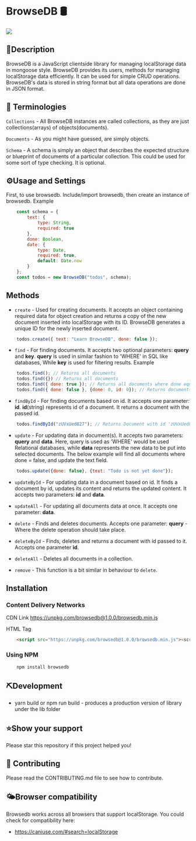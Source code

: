 # BrowseDB 🛢️

![](https://raw.githubusercontent.com/SpiffGreen/browsedb/main/public/screenshot.PNG)

## 🔗Description
BrowseDB is a JavaScript clientside library for managing localStorage data in mongoose style. BrowseDB provides its users, methods for managing localStorage data efficiently. It can be used for simple CRUD operations. BrowseDB's data is stored in string format but all data operations are done in JSON format.

## 📕 Terminologies
`Collections` - All BrowseDB instances are called collections, as they are just collections(arrays) of objects(documents).

`Documents` - As you might have guessed, are simply objects.

`Schema` - A schema is simply an object that describes the expected structure or blueprint of documents of a particular collection. This could be used for some sort of type checking. It is optional.

## ⚙️Usage and Settings
First, to use browsedb. Include/import browsedb, then create an instance of browsedb. Example
```javascript
    const schema = {
        text: {
            type: String,
            required: true
        },
        done: Boolean,
        date: {
            type: Date,
            required: true,
            default: Date.now
        }
    };
    const todos = new BrowseDB("todos", schema);
```

## Methods
* `create` - Used for creating documents. It accepts an object containing required data for object creation and returns a copy of the new document inserted into localStorage with its ID. BrowseDB generates a unique ID for the newly inserted document.
```javascript
    todos.create({ text: "Learn BrowseDB", done: false });
```

* `find` - For finding documents. It accepts two optional parameters: __query__ and __key__. __query__ is used in similar fashion to 'WHERE' in SQL like databases, While __key__ is used for filtering results. Example
```javascript
    todos.find(); // Returns all documents
    todos.find({}) // Returns all documents
    todos.find({ done: true }); // Returns all documents where done equal true
    todos.find({ done: false }, {done: 0, id: 0}); // Returns documents where done equal false but doesn't show done and id's of each document.
```

* `findById` - For finding documents based on id. It accepts one parameter: __id__. __id__(string) represents id of a document. It returns a document with the passed id.
```javascript
    todos.findById("zUVxUed827"); // Returns Document with id 'zUVxUed827'
```

* `update` - For updating data in document(s). It accepts two parameters: __query__ and __data__. Here, query is used as 'WHERE' would be used Relational databases, while __data__ represents the new data to be put into selected documents. The below example will find all documents where done = false, and update the text field.
```javascript
    todos.update({done: false}, {text: "Todo is not yet done"});
```

* `updateById` - For updating data in a document based on id. It finds a document by id, updates its content and returns the updated content. It accepts two parameters: __id__ and __data__.

* `updateAll` - For updating all documents data at once. It accepts one parameter: __data__.

* `delete` - Finds and deletes documents. Accepts one parameter: __query__ - Where the delete operation should take place.

* `deleteById` - Finds, deletes and returns a document with id passed to it. Accepts one parameter __id__.

* `deleteAll` - Deletes all documents in a collection.

* `remove`  - This function is a bit similar in behaviour to `delete`.

## Installation
### Content Delivery Networks
CDN Link   https://unpkg.com/browsedb@1.0.0/browsedb.min.js

HTML Tag
```html
    <script src="https://unpkg.com/browsedb@1.0.0/browsedb.min.js"><script>
```

### Using NPM
```bash
    npm install browsedb
```

## ⛏️Development
*   yarn build or npm run build - produces a production version of library under the lib folder

## ⭐️Show your support
Please star this repository if this project helped you!

## 👋 Contributing
Please read the CONTRIBUTING.md file to see how to contribute.

## 🌤️Browser compatibility
Browsedb works across all browsers that support localStorage.
You could check for compatibility here:
*   https://caniuse.com/#search=localStorage
